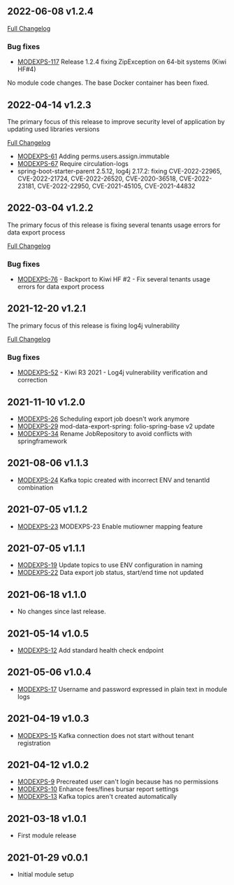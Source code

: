 ## 2022-06-08 v1.2.4
[Full Changelog](https://github.com/folio-org/mod-data-export-spring/compare/v1.2.3...v1.2.4)

### Bug fixes
* [MODEXPS-117](https://issues.folio.org/browse/MODEXPS-117) Release 1.2.4 fixing ZipException on 64-bit systems (Kiwi HF#4)

No module code changes. The base Docker container has been fixed.

## 2022-04-14 v1.2.3
The primary focus of this release to improve security level of application by updating used libraries versions

[Full Changelog](https://github.com/folio-org/mod-data-export-spring/compare/v1.2.2...v1.2.3)

* [MODEXPS-61](https://issues.folio.org/browse/MODEXPS-61) Adding perms.users.assign.immutable
* [MODEXPS-67](https://issues.folio.org/browse/MODEXPS-67) Require circulation-logs
* spring-boot-starter-parent 2.5.12, log4j 2.17.2: fixing CVE-2022-22965, CVE-2022-21724, CVE-2022-26520,
  CVE-2020-36518, CVE-2022-23181, CVE-2022-22950, CVE-2021-45105, CVE-2021-44832

## 2022-03-04 v1.2.2
The primary focus of this release is fixing several tenants usage errors for data export process

[Full Changelog](https://github.com/folio-org/mod-data-export-spring/compare/v1.2.1...v1.2.2)

### Bug fixes
* [MODEXPS-76](https://issues.folio.org/browse/MODEXPS-76) - Backport to Kiwi HF #2 - Fix several tenants usage errors for data export process

## 2021-12-20 v1.2.1
The primary focus of this release is fixing log4j vulnerability

[Full Changelog](https://github.com/folio-org/mod-data-export-spring/compare/v1.2.0...v1.2.1)

### Bug fixes
* [MODEXPS-52](https://issues.folio.org/browse/MODEXPS-52) - Kiwi R3 2021 - Log4j vulnerability verification and correction


## 2021-11-10 v1.2.0
* [MODEXPS-26](https://issues.folio.org/browse/MODEXPS-26) Scheduling export job doesn't work anymore
* [MODEXPS-29](https://issues.folio.org/browse/MODEXPS-29) mod-data-export-spring: folio-spring-base v2 update
* [MODEXPS-34](https://issues.folio.org/browse/MODEXPS-34) Rename JobRepository to avoid conflicts with springframework

## 2021-08-06 v1.1.3
* [MODEXPS-24](https://issues.folio.org/browse/MODEXPS-24) Kafka topic created with incorrect ENV and tenantId combination

## 2021-07-05 v1.1.2
 * [MODEXPS-23](https://issues.folio.org/browse/MODEXPS-23) MODEXPS-23 Enable mutiowner mapping feature

## 2021-07-05 v1.1.1
 * [MODEXPS-19](https://issues.folio.org/browse/MODEXPS-19) Update topics to use ENV configuration in naming
 * [MODEXPS-22](https://issues.folio.org/browse/MODEXPS-22) Data export job status, start/end time not updated

## 2021-06-18 v1.1.0
 * No changes since last release.

## 2021-05-14 v1.0.5
 * [MODEXPS-12](https://issues.folio.org/browse/MODEXPS-12) Add standard health check endpoint

## 2021-05-06 v1.0.4
 * [MODEXPS-17](https://issues.folio.org/browse/MODEXPS-17) Username and password expressed in plain text in module logs

## 2021-04-19 v1.0.3
 * [MODEXPS-15](https://issues.folio.org/browse/MODEXPS-15) Kafka connection does not start without tenant registration

## 2021-04-12 v1.0.2
 * [MODEXPS-9](https://issues.folio.org/browse/MODEXPS-9) Precreated user can't login because has no permissions
 * [MODEXPS-10](https://issues.folio.org/browse/MODEXPS-10) Enhance fees/fines bursar report settings
 * [MODEXPS-13](https://issues.folio.org/browse/MODEXPS-13) Kafka topics aren't created automatically

## 2021-03-18 v1.0.1
 * First module release

## 2021-01-29 v0.0.1
 * Initial module setup
